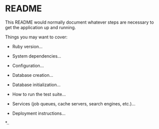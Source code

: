 # README

This README would normally document whatever steps are necessary to get the
application up and running.

Things you may want to cover:

* Ruby version...

* System dependencies...

* Configuration...

* Database creation...

* Database initialization...

* How to run the test suite...

* Services (job queues, cache servers, search engines, etc.)...

* Deployment instructions...

*.. 
